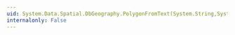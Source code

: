 ```yaml
---
uid: System.Data.Spatial.DbGeography.PolygonFromText(System.String,System.Int32)
internalonly: False
---
```

